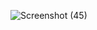 ![Screenshot (45)](https://github.com/shrikant1809/angular-generic-table/assets/98108073/6bf50fd4-6ef3-41a7-9974-4b6581baa6a8)
